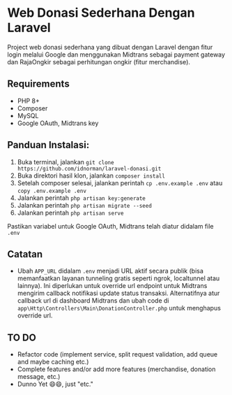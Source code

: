 # Web Donasi Sederhana Dengan Laravel

Project web donasi sederhana yang dibuat dengan Laravel dengan fitur login melalui Google dan menggunakan Midtrans sebagai payment gateway dan RajaOngkir sebagai perhitungan ongkir (fitur merchandise).

## Requirements

-   PHP 8+
-   Composer
-   MySQL
-   Google OAuth, Midtrans key

## Panduan Instalasi:

1. Buka terminal, jalankan `git clone https://github.com/idnorman/laravel-donasi.git`
2. Buka direktori hasil klon, jalankan `composer install`
3. Setelah composer selesai, jalankan perintah `cp .env.example .env` atau `copy .env.example .env`
4. Jalankan perintah `php artisan key:generate`
5. Jalankan perintah `php artisan migrate --seed`
6. Jalankan perintah `php artisan serve`

Pastikan variabel untuk Google OAuth, Midtrans telah diatur didalam file `.env`

## Catatan

-   Ubah `APP_URL` didalam `.env` menjadi URL aktif secara publik (bisa memanfaatkan layanan tunneling gratis seperti ngrok, localtunnel atau lainnya). Ini diperlukan untuk override url endpoint untuk Midtrans mengirim callback notifikasi update status transaksi.
    Alternatifnya atur callback url di dashboard Midtrans dan ubah code di `app\Http\Controllers\Main\DonationController.php` untuk menghapus override url.

## TO DO

-   Refactor code (implement service, split request validation, add queue and maybe caching etc.)
-   Complete features and/or add more features (merchandise, donation message, etc.)
-   Dunno Yet 😄😄, just "etc."
